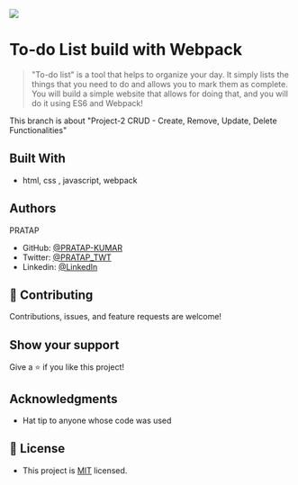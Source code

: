 ![](https://img.shields.io/badge/Microverse-blueviolet)

# To-do List build with Webpack

> "To-do list" is a tool that helps to organize your day. It simply lists the things that you need to do and allows you to mark them as complete. You will build a simple website that allows for doing that, and you will do it using ES6 and Webpack!

This branch is about "Project-2 CRUD - Create, Remove, Update, Delete Functionalities"

## Built With

- html, css , javascript, webpack

## Authors

PRATAP

- GitHub: [@PRATAP-KUMAR](https://github.com/PRATAP-KUMAR)
- Twitter: [@PRATAP_TWT](https://twitter.com/PRATAP_TWT)
- Linkedin: [@LinkedIn](https://www.linkedin.com/in/pratap-kumar-panabaka-755489236/)

## 🤝 Contributing

Contributions, issues, and feature requests are welcome!

## Show your support

Give a ⭐️ if you like this project!

## Acknowledgments

- Hat tip to anyone whose code was used

## 📝 License

- This project is [MIT](./MIT.md) licensed.

